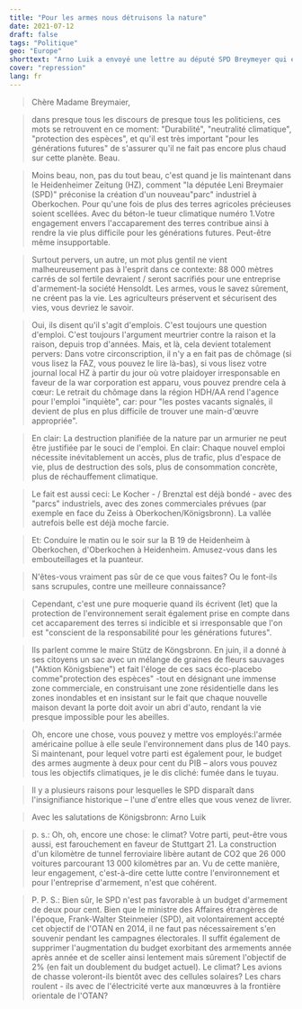 ```yaml
---
title: "Pour les armes nous détruisons la nature"
date: 2021-07-12
draft: false
tags: "Politique"
geo: "Europe"
shorttext: "Arno Luik a envoyé une lettre au député SPD Breymeyer qui est très intéressante."
cover: "repression"
lang: fr
---
```


> Chère Madame Breymaier,

> dans presque tous les discours de presque tous les politiciens, ces mots se retrouvent en ce moment: "Durabilité", "neutralité climatique", "protection des espèces", et qu'il est très important "pour les générations futures" de s'assurer qu'il ne fait pas encore plus chaud sur cette planète. Beau.

> Moins beau, non, pas du tout beau, c'est quand je lis maintenant dans le Heidenheimer Zeitung (HZ), comment "la députée Leni Breymaier (SPD)" préconise la création d'un nouveau"parc" industriel à Oberkochen. Pour qu'une fois de plus des terres agricoles précieuses soient scellées. Avec du béton-le tueur climatique numéro 1.Votre engagement envers l'accaparement des terres contribue ainsi à rendre la vie plus difficile pour les générations futures. Peut-être même insupportable.

> Surtout pervers, un autre, un mot plus gentil ne vient malheureusement pas à l'esprit dans ce contexte: 88 000 mètres carrés de sol fertile devraient / seront sacrifiés pour une entreprise d'armement-la société Hensoldt. Les armes, vous le savez sûrement, ne créent pas la vie. Les agriculteurs préservent et sécurisent des vies, vous devriez le savoir.

> Oui, ils disent qu'il s'agit d'emplois. C'est toujours une question d'emploi. C'est toujours l'argument meurtrier contre la raison et la raison, depuis trop d'années. Mais, et là, cela devient totalement pervers: Dans votre circonscription, il n'y a en fait pas de chômage (si vous lisez la FAZ, vous pouvez le lire là-bas), si vous lisez votre journal local HZ à partir du jour où votre plaidoyer irresponsable en faveur de la war corporation est apparu, vous pouvez prendre cela à cœur: Le retrait du chômage dans la région HDH/AA rend l'agence pour l'emploi "inquiète", car: pour "les postes vacants signalés, il devient de plus en plus difficile de trouver une main-d'œuvre appropriée".

> En clair: La destruction planifiée de la nature par un armurier ne peut être justifiée par le souci de l'emploi. En clair: Chaque nouvel emploi nécessite inévitablement un accès, plus de trafic, plus d'espace de vie, plus de destruction des sols, plus de consommation concrète, plus de réchauffement climatique.

> Le fait est aussi ceci: Le Kocher - / Brenztal est déjà bondé - avec des "parcs" industriels, avec des zones commerciales prévues (par exemple en face du Zeiss à Oberkochen/Königsbronn). La vallée autrefois belle est déjà moche farcie.

> Et: Conduire le matin ou le soir sur la B 19 de Heidenheim à Oberkochen, d'Oberkochen à Heidenheim. Amusez-vous dans les embouteillages et la puanteur.

> N'êtes-vous vraiment pas sûr de ce que vous faites? Ou le font-ils sans scrupules, contre une meilleure connaissance?

> Cependant, c'est une pure moquerie quand ils écrivent (let) que la protection de l'environnement serait également prise en compte dans cet accaparement des terres si indicible et si irresponsable que l'on est "conscient de la responsabilité pour les générations futures".

> Ils parlent comme le maire Stütz de Köngsbronn. En juin, il a donné à ses citoyens un sac avec un mélange de graines de fleurs sauvages ("Aktion Königsbiene") et fait l'éloge de ces sacs éco-placebo comme"protection des espèces" -tout en désignant une immense zone commerciale, en construisant une zone résidentielle dans les zones inondables et en insistant sur le fait que chaque nouvelle maison devant la porte doit avoir un abri d'auto, rendant la vie presque impossible pour les abeilles.

> Oh, encore une chose, vous pouvez y mettre vos employés:l'armée américaine pollue à elle seule l'environnement dans plus de 140 pays. Si maintenant, pour lequel votre parti est également pour, le budget des armes augmente à deux pour cent du PIB – alors vous pouvez tous les objectifs climatiques, je le dis cliché: fumée dans le tuyau.

> Il y a plusieurs raisons pour lesquelles le SPD disparaît dans l'insignifiance historique – l'une d'entre elles que vous venez de livrer.

> Avec les salutations de Königsbronn:
> Arno Luik

> p. s.: Oh, oh, encore une chose: le climat? Votre parti, peut-être vous aussi, est farouchement en faveur de Stuttgart 21. La construction d'un kilomètre de tunnel ferroviaire libère autant de CO2 que 26 000 voitures parcourant 13 000 kilomètres par an. Vu de cette manière, leur engagement, c'est-à-dire cette lutte contre l'environnement et pour l'entreprise d'armement, n'est que cohérent.

> P. P. S.: Bien sûr, le SPD n'est pas favorable à un budget d'armement de deux pour cent. Bien que le ministre des Affaires étrangères de l'époque, Frank-Walter Steinmeier (SPD), ait volontairement accepté cet objectif de l'OTAN en 2014, il ne faut pas nécessairement s'en souvenir pendant les campagnes électorales. Il suffit également de supprimer l'augmentation du budget exorbitant des armements année après année et de sceller ainsi lentement mais sûrement l'objectif de 2% (en fait un doublement du budget actuel). Le climat? Les avions de chasse voleront-ils bientôt avec des cellules solaires? Les chars roulent - ils avec de l'électricité verte aux manœuvres à la frontière orientale de l'OTAN?
